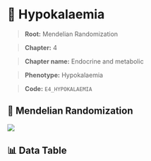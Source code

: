 # 🧪 Hypokalaemia

> **Root:** Mendelian Randomization

> **Chapter:** 4  

> **Chapter name:** Endocrine and metabolic

> **Phenotype:** Hypokalaemia  

> **Code:** `E4_HYPOKALAEMIA`

## 🧬 Mendelian Randomization  

<img src="/MR/Figures/Forward/E4_HYPOKALAEMIA.png"/>

## 📊 Data Table

<CsvTableMRF src="/MR/Data/Forward/E4_HYPOKALAEMIA.csv"/>
